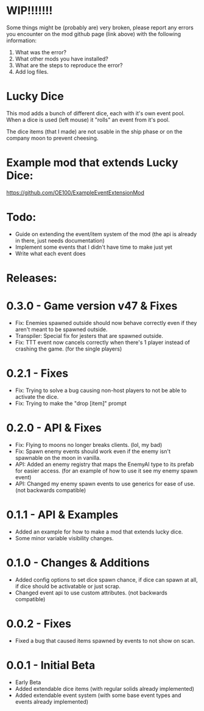 # WIP!!!!!!!
Some things might be (probably are) very broken, please report any errors you encounter on the mod github page (link above) with the following information:
1) What was the error?
2) What other mods you have installed?
3) What are the steps to reproduce the error?
4) Add log files.

# Lucky Dice
This mod adds a bunch of different dice, each with it's own event pool.
When a dice is used (left mouse) it "rolls" an event from it's pool.

The dice items (that I made) are not usable in the ship phase or on the company moon to prevent cheesing.

# Example mod that extends Lucky Dice:
https://github.com/OE100/ExampleEventExtensionMod

# Todo:
- Guide on extending the event/item system of the mod (the api is already in there, just needs documentation)
- Implement some events that I didn't have time to make just yet
- Write what each event does

# Releases:

# 0.3.0 - Game version v47 & Fixes
- Fix: Enemies spawned outside should now behave correctly even if they aren't meant to be spawned outside.
- Transpiler: Special fix for jesters that are spawned outside.
- Fix: TTT event now cancels correctly when there's 1 player instead of crashing the game. (for the single players)

# 0.2.1 - Fixes
- Fix: Trying to solve a bug causing non-host players to not be able to activate the dice.
- Fix: Trying to make the "drop \[item\]" prompt

# 0.2.0 - API & Fixes
- Fix: Flying to moons no longer breaks clients. (lol, my bad)
- Fix: Spawn enemy events should work even if the enemy isn't spawnable on the moon in vanilla.
- API: Added an enemy registry that maps the EnemyAI type to its prefab for easier access. (for an example of how to use it see my enemy spawn event)
- API: Changed my enemy spawn events to use generics for ease of use. (not backwards compatible)

# 0.1.1 - API & Examples
- Added an example for how to make a mod that extends lucky dice.
- Some minor variable visibility changes.

# 0.1.0 - Changes & Additions
- Added config options to set dice spawn chance, if dice can spawn at all, if dice should be activatable or just scrap.
- Changed event api to use custom attributes. (not backwards compatible)

# 0.0.2 - Fixes
- Fixed a bug that caused items spawned by events to not show on scan.

# 0.0.1 - Initial Beta
- Early Beta
- Added extendable dice items (with regular solids already implemented)
- Added extendable event system (with some base event types and events already implemented)
